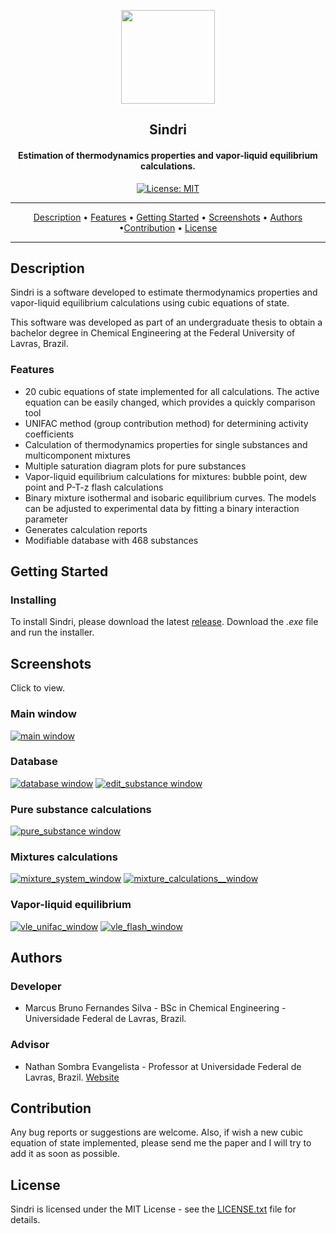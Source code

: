 <head>
<link rel="shortcut icon" type="image/png" href="images/favicon.png">
</head>

<p align="center"><a href="https://marcusbfs.github.io/Sindri"><img src="https://raw.githubusercontent.com/marcusbfs/Sindri/master/images/main_logo.png" width="150"></a></p> 
<h2 align="center"><b>Sindri</b></h2>
<h4 align="center">Estimation of thermodynamics properties and vapor-liquid equilibrium calculations.</h4>

<p align="center" class="License-tag"><a href="https://opensource.org/licenses/MIT"><img src="https://img.shields.io/badge/License-MIT-yellow.svg" alt="License: MIT" /></a></p>

<hr>
<p align="center"><a href="#description">Description</a> &bull; <a href="#features">Features</a> &bull; <a href="#getting-started">Getting Started</a> &bull; <a href="#screenshots">Screenshots</a> &bull;
<a href="#authors">Authors</a> &bull;<a href="#contribution">Contribution</a> &bull; <a href="#license">License</a></p>
<hr>

## Description

Sindri is a software developed to estimate thermodynamics properties and vapor-liquid equilibrium calculations using cubic equations of state.

This software was developed as part of an undergraduate thesis to obtain a bachelor degree in Chemical Engineering at the Federal University of Lavras, Brazil.

### Features

- 20 cubic equations of state implemented for all calculations. The active equation 
can be easily changed, which provides a quickly comparison tool
- UNIFAC method (group contribution method) for determining activity coefficients
- Calculation of thermodynamics properties for single substances and multicomponent mixtures
- Multiple saturation diagram plots for pure substances
- Vapor-liquid equilibrium calculations for mixtures: bubble point, dew point and P-T-z flash calculations
- Binary mixture isothermal and isobaric equilibrium curves. The models can be adjusted to
experimental data by fitting a binary interaction parameter
- Generates calculation reports
- Modifiable database with 468 substances

## Getting Started

### Installing

To install Sindri, please download the latest [release](https://github.com/marcusbfs/Sindri/releases).
Download the *.exe* file and run the installer.

## Screenshots

Click to view.

### Main window
[![main window](https://raw.githubusercontent.com/marcusbfs/Sindri/master/Sindri_data/GUI_screenshots/main_window.PNG)](https://raw.githubusercontent.com/marcusbfs/Sindri/master/Sindri_data/GUI_screenshots/main_window.PNG)

### Database
[![database window](https://raw.githubusercontent.com/marcusbfs/Sindri/master/Sindri_data/GUI_screenshots/database_window.PNG)](https://raw.githubusercontent.com/marcusbfs/Sindri/master/Sindri_data/GUI_screenshots/database_window.PNG)
[![edit_substance window](https://raw.githubusercontent.com/marcusbfs/Sindri/master/Sindri_data/GUI_screenshots/edit_substance_methane.PNG)](https://raw.githubusercontent.com/marcusbfs/Sindri/master/Sindri_data/GUI_screenshots/edit_substance_methane.PNG)

### Pure substance calculations
[![pure_substance window](https://raw.githubusercontent.com/marcusbfs/Sindri/master/Sindri_data/GUI_screenshots/pure_substance_acetone.PNG)](https://raw.githubusercontent.com/marcusbfs/Sindri/master/Sindri_data/GUI_screenshots/pure_substance_acetone.PNG)

### Mixtures calculations
[![mixture_system_window](https://raw.githubusercontent.com/marcusbfs/Sindri/master/Sindri_data/GUI_screenshots/mixture_ternary_system.PNG)](https://raw.githubusercontent.com/marcusbfs/Sindri/master/Sindri_data/GUI_screenshots/mixture_ternary_system.PNG)
[![mixture_calculations__window](https://raw.githubusercontent.com/marcusbfs/Sindri/master/Sindri_data/GUI_screenshots/mixture_ternary_calculations.PNG)](https://raw.githubusercontent.com/marcusbfs/Sindri/master/Sindri_data/GUI_screenshots/mixture_ternary_calculations.PNG)

### Vapor-liquid equilibrium
[![vle_unifac_window](https://raw.githubusercontent.com/marcusbfs/Sindri/master/Sindri_data/GUI_screenshots/vle_unifac.PNG)](https://raw.githubusercontent.com/marcusbfs/Sindri/master/Sindri_data/GUI_screenshots/vle_unifac.PNG)
[![vle_flash_window](https://raw.githubusercontent.com/marcusbfs/Sindri/master/Sindri_data/GUI_screenshots/vle_flash.PNG)](https://raw.githubusercontent.com/marcusbfs/Sindri/master/Sindri_data/GUI_screenshots/vle_flash.PNG)

## Authors

### Developer
- Marcus Bruno Fernandes Silva - BSc in Chemical Engineering - Universidade Federal de Lavras, Brazil.

### Advisor
- Nathan Sombra Evangelista - Professor at Universidade Federal de Lavras, Brazil. [Website](https://www.evangelistans.com.br/)


## Contribution

Any bug reports or suggestions are welcome. Also, if wish a new cubic equation of state
implemented, please send me the paper and I will try to add it as soon as possible.

## License

Sindri is licensed under the MIT License - see the [LICENSE.txt](https://github.com/marcusbfs/Sindri/blob/master/LICENSE.txt) file for details.

